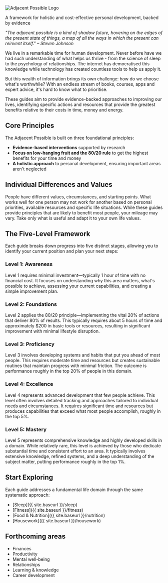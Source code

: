 <div class="hero-section">
  <div class="hero-logo">
    <img src="{{ site.baseurl }}/assets/images/AP-logo.png" alt="Adjacent Possible Logo">
  </div>
  <div class="hero-content">
    <p class="tagline">A framework for holistic and cost-effective personal development, backed by evidence</p>
  </div>
</div>

*"The adjacent possible is a kind of shadow future, hovering on the edges of the present state of things, a map of all the ways in which the present can reinvent itself." – Steven Johnson*

We live in a remarkable time for human development. Never before have we had such understanding of what helps us thrive - from the science of sleep to the psychology of relationships. The internet has democratised this knowledge while technology has created countless tools to help us apply it.

But this wealth of information brings its own challenge: how do we choose what's worthwhile? With an endless stream of books, courses, apps and expert advice, it's hard to know what to prioritise.

These guides aim to provide evidence-backed approaches to improving our lives, identifying specific actions and resources that provide the greatest benefits relative to their costs in time, money and energy.

## Core Principles

The Adjacent Possible is built on three foundational principles:

- **Evidence-based interventions** supported by research
- **Focus on low-hanging fruit and the 80/20 rule** to get the highest benefits for your time and money
- **A holistic approach** to personal development, ensuring important areas aren't neglected

## Individual Differences and Values

People have different values, circumstances, and starting points. What works well for one person may not work for another based on personal priorities, available resources and specific life situations. While these guides provide principles that are likely to benefit most people, your mileage may vary. Take only what is useful and adapt it to your own life values.

## The Five-Level Framework

Each guide breaks down progress into five distinct stages, allowing you to identify your current position and plan your next steps:

### Level 1: Awareness
Level 1 requires minimal investment—typically 1 hour of time with no financial cost. It focuses on understanding why this area matters, what's possible to achieve, assessing your current capabilities, and creating a simple improvement plan.

### Level 2: Foundations
Level 2 applies the 80/20 principle—implementing the vital 20% of actions that deliver 80% of results. This typically requires about 5 hours of time and approximately $200 in basic tools or resources, resulting in significant improvement with minimal lifestyle disruption.

### Level 3: Proficiency
Level 3 involves developing systems and habits that put you ahead of most people. This requires moderate time and resources but creates sustainable routines that maintain progress with minimal friction. The outcome is performance roughly in the top 20% of people in this domain.

### Level 4: Excellence
Level 4 represents advanced development that few people achieve. This level often involves detailed tracking and approaches tailored to individual needs and circumstances. It requires significant time and resources but produces capabilities that exceed what most people accomplish, roughly in the top 5%.

### Level 5: Mastery
Level 5 represents comprehensive knowledge and highly developed skills in a domain. While relatively rare, this level is achieved by those who dedicate substantial time and consistent effort to an area. It typically involves extensive knowledge, refined systems, and a deep understanding of the subject matter, putting performance roughly in the top 1%.

## Start Exploring

Each guide addresses a fundamental life domain through the same systematic approach:

- [Sleep]({{ site.baseurl }}/sleep)
- [Fitness]({{ site.baseurl }}/fitness)
- [Food & Nutrition]({{ site.baseurl }}/nutrition)
- [Housework]({{ site.baseurl }}/housework)

## Forthcoming areas

- Finances
- Productivity
- Mental well-being
- Relationships
- Learning & knowledge
- Career development
